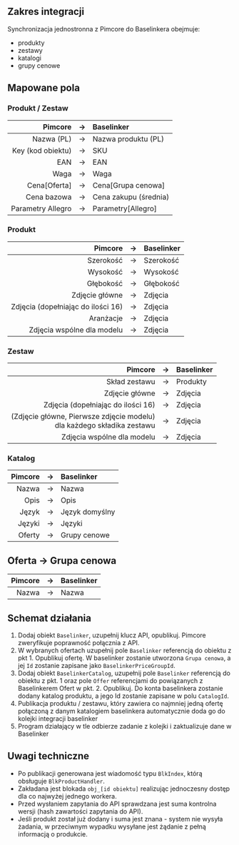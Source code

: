 ## Zakres integracji

Synchronizacja jednostronna z Pimcore do Baselinkera obejmuje:

* produkty
* zestawy
* katalogi
* grupy cenowe

## Mapowane pola

### Produkt / Zestaw

|           Pimcore | →  | Baselinker            |
|------------------:|:--:|:----------------------|
|        Nazwa (PL) |→| Nazwa produktu (PL)   |
| Key (kod obiektu) |→| SKU                   |
|               EAN |→| EAN                   |
|              Waga |→| Waga                  |
|      Cena[Oferta] |→| Cena[Grupa cenowa]    |
|       Cena bazowa |→| Cena zakupu (średnia) |
| Parametry Allegro |→| Parametry[Allegro]    |

### Produkt

|                            Pimcore |→| Baselinker |
|-----------------------------------:|:-:|:-----------|
|                          Szerokość |→| Szerokość  |
|                           Wysokość |→| Wysokość   |
|                          Głębokość |→| Głębokość  |
|                     Zdjęcie główne |→| Zdjęcia    |
| Zdjęcia (dopełniając do ilości 16) |→| Zdjęcia    |
|                          Aranżacje |→| Zdjęcia    |
|         Zdjęcia wspólne dla modelu |→| Zdjęcia    |

### Zestaw

|                                                                     Pimcore |→| Baselinker |
|----------------------------------------------------------------------------:|:-:|:-----------|
|                                                               Skład zestawu |→| Produkty   |
|                                                              Zdjęcie główne |→| Zdjęcia               |
|                                          Zdjęcia (dopełniając do ilości 16) |→| Zdjęcia               |
| (Zdjęcie główne, Pierwsze zdjęcie modelu)<br/> dla każdego składika zestawu |→| Zdjęcia               |
|                                                  Zdjęcia wspólne dla modelu |→| Zdjęcia               |

### Katalog

| Pimcore | → | Baselinker     |
|--------:|:-:|:---------------|
|   Nazwa | → | Nazwa          |
|    Opis | → | Opis           |
|   Język | → | Język domyślny |
|  Języki | → | Języki         |
| Oferty | → | Grupy cenowe   |

## Oferta → Grupa cenowa

| Pimcore | → | Baselinker     |
|--------:|:-:|:---------------|
|   Nazwa | → | Nazwa          |

## Schemat działania

1. Dodaj obiekt ```Baselinker```, uzupełnij klucz API, opublikuj. Pimcore zweryfikuje poprawność połącznia z API.
1. W wybranych ofertach uzupełnij pole ``Baselinker`` referencją do obiektu z pkt 1. Opublikuj ofertę. W baselinker
zostanie utworzona ``Grupa cenowa``, a jej ``Id`` zostanie zapisane jako ```BaselinkerPriceGroupId```.
1. Dodaj obiekt ```BaselinkerCatalog```, uzupełnij pole ```Baselinker``` referencją do obiektu z pkt. 1 oraz pole 
``Offer`` referencjami do powiązanych z Baselinkerem Ofert w pkt. 2. Opublikuj. Do konta baselinkera zostanie 
dodany katalog produktu, a jego Id zostanie zapisane w polu ``CatalogId``.
1. Publikacja produktu / zestawu, który zawiera co najmniej jedną ofertę połączoną z danym katalogiem baselinkera 
automatycznie doda go do kolejki integracji baselinker
1. Program działający w tle odbierze zadanie z kolejki i zaktualizuje dane w Baselinker

## Uwagi techniczne

* Po publikacji generowana jest wiadomość typu ``BlkIndex``, którą obsługuje ``BlkProductHandler``. 
* Zakładana jest blokada ``obj_[id obiektu]`` realizując jednoczesny dostęp dla co najwyżej jednego workera. 
* Przed wysłaniem zapytania do API sprawdzana jest suma kontrolna wersji (hash zawartości zapytania do API). 
* Jeśli produkt został już dodany i suma jest znana - system nie wysyła żadania, w przeciwnym wypadku 
wysyłane jest żądanie z pełną informacją o produkcie.